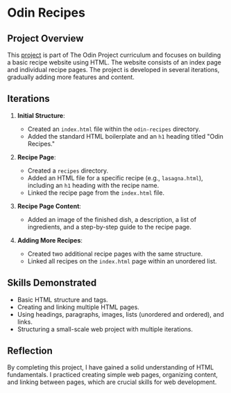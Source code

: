 # Odin Recipes

## Project Overview

This [project](https://www.theodinproject.com/lessons/foundations-recipes#assignment) is part of The Odin Project curriculum and focuses on building a basic recipe website using HTML. The website consists of an index page and individual recipe pages. The project is developed in several iterations, gradually adding more features and content.

## Iterations

1. **Initial Structure**: 
   - Created an `index.html` file within the `odin-recipes` directory.
   - Added the standard HTML boilerplate and an `h1` heading titled "Odin Recipes."

2. **Recipe Page**: 
   - Created a `recipes` directory.
   - Added an HTML file for a specific recipe (e.g., `lasagna.html`), including an `h1` heading with the recipe name.
   - Linked the recipe page from the `index.html` file.

3. **Recipe Page Content**: 
   - Added an image of the finished dish, a description, a list of ingredients, and a step-by-step guide to the recipe page.

4. **Adding More Recipes**: 
   - Created two additional recipe pages with the same structure.
   - Linked all recipes on the `index.html` page within an unordered list.

## Skills Demonstrated

- Basic HTML structure and tags.
- Creating and linking multiple HTML pages.
- Using headings, paragraphs, images, lists (unordered and ordered), and links.
- Structuring a small-scale web project with multiple iterations.

## Reflection

By completing this project, I have gained a solid understanding of HTML fundamentals. I practiced creating simple web pages, organizing content, and linking between pages, which are crucial skills for web development. 